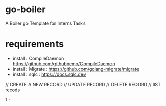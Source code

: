# go-boiler
A Boiler go Template for Interns Tasks 


# requirements
- install : CompileDaemon  https://github.com/githubnemo/CompileDaemon 
- install : Migrate : https://github.com/golang-migrate/migrate
- install : sqlc : https://docs.sqlc.dev


// CREATE A NEW RECORD 
// UPDATE RECORD
// DELETE RECORD
// lIST recods  

1 - 
